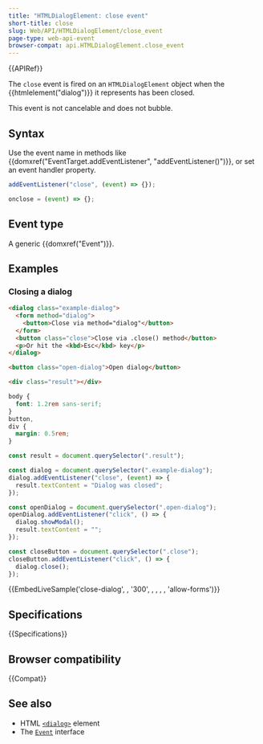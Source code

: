 ```yaml
---
title: "HTMLDialogElement: close event"
short-title: close
slug: Web/API/HTMLDialogElement/close_event
page-type: web-api-event
browser-compat: api.HTMLDialogElement.close_event
---
```


{{APIRef}}

The `close` event is fired on an `HTMLDialogElement` object when the {{htmlelement("dialog")}} it represents has been closed.

This event is not cancelable and does not bubble.

## Syntax

Use the event name in methods like {{domxref("EventTarget.addEventListener", "addEventListener()")}}, or set an event handler property.

```js
addEventListener("close", (event) => {});

onclose = (event) => {};
```

## Event type

A generic {{domxref("Event")}}.

## Examples

### Closing a dialog

```html live-sample___close-dialog
<dialog class="example-dialog">
  <form method="dialog">
    <button>Close via method="dialog"</button>
  </form>
  <button class="close">Close via .close() method</button>
  <p>Or hit the <kbd>Esc</kbd> key</p>
</dialog>

<button class="open-dialog">Open dialog</button>

<div class="result"></div>
```

```css hidden live-sample___close-dialog
body {
  font: 1.2rem sans-serif;
}
button,
div {
  margin: 0.5rem;
}
```

```js live-sample___close-dialog
const result = document.querySelector(".result");

const dialog = document.querySelector(".example-dialog");
dialog.addEventListener("close", (event) => {
  result.textContent = "Dialog was closed";
});

const openDialog = document.querySelector(".open-dialog");
openDialog.addEventListener("click", () => {
  dialog.showModal();
  result.textContent = "";
});

const closeButton = document.querySelector(".close");
closeButton.addEventListener("click", () => {
  dialog.close();
});
```

{{EmbedLiveSample('close-dialog', , '300', , , , , 'allow-forms')}}

## Specifications

{{Specifications}}

## Browser compatibility

{{Compat}}

## See also

- HTML [`<dialog>`](/en-US/docs/Web/HTML/Element/dialog) element
- The [`Event`](/en-US/docs/Web/API/Event) interface
